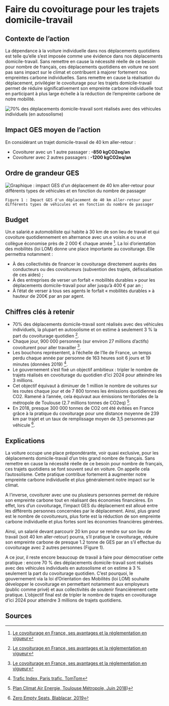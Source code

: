 # Faire du covoiturage pour les trajets domicile-travail

## Contexte de l’action

La dépendance à la voiture individuelle dans nos déplacements quotidiens est telle qu’elle s’est imposée comme une évidence dans nos déplacements domicile-travail. Sans remettre en cause la nécessité réelle de ce besoin pour nombre de français, ces déplacements quotidiens en voiture ne sont pas sans impact sur le climat et contribuent à majorer fortement nos empreintes carbone individuelles. Sans remettre en cause la réalisation du déplacement, privilégier le covoiturage pour les trajets domicile-travail permet de réduire significativement son empreinte carbone individuelle tout en participant à plus large échelle à la réduction de l’empreinte carbone de notre mobilité.

![70% des déplacements domicile-travail sont réalisés avec des véhicules individuels (en autosolisme)](https://ecolab-data.netlify.app/images/Chiffres-clefs_covoitDT.png)

## Impact GES moyen de l’action

En considérant un trajet domicile-travail de 40 km aller-retour :

- Covoiturer avec un 1 autre passager : **-850 kgCO2eq/an**
- Covoiturer avec 2 autres passagers : **-1200 kgCO2eq/an**

## Ordre de grandeur GES

![Graphique : impact GES d'un déplacement de 40 km aller-retour pour différents types de véhicules et en fonction du nombre de passager](https://ecolab-data.netlify.app/images/covoiturage-d-t-fig1.jpg)

`Figure 1 : Impact GES d'un déplacement de 40 km aller-retour pour différents types de véhicules et en fonction du nombre de passager`

## Budget

Un.e salarié.e automobiliste qui habite à 30 km de son lieu de travail et qui covoiture quotidiennement en alternance avec un.e voisin.e ou un.e collègue économise près de 2 000 € chaque année [^1].
La loi d’orientation des mobilités (loi LOM) donne une place importante au covoiturage. Elle permettra notamment :

- À des collectivités de financer le covoiturage directement auprès des conducteurs ou des covoitureurs (subvention des trajets, défiscalisation de ces aides) ;
- À des entreprises de verser un forfait « mobilités durables » pour les déplacements domicile-travail pour aller jusqu’à 400 € par an ;
- À l’état de verser à tous ses agents le forfait « mobilités durables » à hauteur de 200€ par an par agent.

## Chiffres clés à retenir

- 70% des déplacements domicile-travail sont réalisés avec des véhicules individuels, la plupart en autosolisme et on estime à seulement 3 % la part du covoiturage quotidien [^1].
- Chaque jour, 900 000 personnes (sur environ 27 millions d’actifs) covoiturent pour aller travailler [^1].
- Les bouchons représentent, à l’échelle de l’Ile de France, un temps perdu chaque année par personne de 163 heures soit 6 jours et 19 minutes (données 2019) [^3].
- Le gouvernement s’est fixé un objectif ambitieux : tripler le nombre de trajets réalisés en covoiturage du quotidien d’ici 2024 pour atteindre les 3 millions.
- Cet objectif équivaut à diminuer de 1 million le nombre de voitures sur les routes chaque jour et de 7 800 tonnes les émissions quotidiennes de CO2. Ramené à l’année, cela équivaut aux émissions territoriales de la métropole de Toulouse (2.7 millions tonnes de CO2eq) [^2].
- En 2018, presque 300 000 tonnes de CO2 ont été évitées en France grâce à la pratique du covoiturage pour une distance moyenne de 239 km par trajet et un taux de remplissage moyen de 3,5 personnes par véhicule [^4].

## Explications

La voiture occupe une place prépondérante, voir quasi exclusive, pour les déplacements domicile-travail d’un très grand nombre de français. Sans remettre en cause la nécessité réelle de ce besoin pour nombre de français, ces trajets quotidiens se font souvent seul en voiture. On appelle cela l’autosolisme. Cette pratique contribue fortement à augmenter notre empreinte carbone individuelle et plus généralement notre impact sur le climat.

A l’inverse, covoiturer avec une ou plusieurs personnes permet de réduire son empreinte carbone tout en réalisant des économies financières. En effet, lors d’un covoiturage, l’impact GES du déplacement est alloué entre les différents personnes concernées par le déplacement. Ainsi, plus grand est le nombre de covoitureurs, plus forte est la réduction de son empreinte carbone individuelle et plus fortes sont les économies financières générées.

Ainsi, un salarié devant parcourir 20 km pour se rendre sur son lieu de travail (soit 40 km aller-retour) pourra, s’il pratique le covoiturage, réduire son empreinte carbone de presque 1.2 tonne de GES par an s’il effectue du covoiturage avec 2 autres personnes (Figure 1).

A ce jour, il reste encore beaucoup de travail à faire pour démocratiser cette pratique : encore 70 % des déplacements domicile-travail sont réalisés avec des véhicules individuels en autosolisme et on estime à 3 % seulement la part du covoiturage quotidien. C’est pourquoi, le gouvernement via la loi d’Orientation des Mobilités (loi LOM) souhaite développer le covoiturage en permettant notamment aux employeurs (public comme privé) et aux collectivités de soutenir financièrement cette pratique. L’objectif final est de tripler le nombre de trajets en covoiturage d’ici 2024 pour atteindre 3 millions de trajets quotidiens.

## Sources

[^1]: [Le covoiturage en France, ses avantages et la réglementation en vigueur](https://www.ecologie-solidaire.gouv.fr/covoiturage-en-france-avantages-et-reglementationen-vigueur)
[^2]: [Plan Climat Air Energie, Toulouse Métropole, Juin 2018](https://www.toulouse-metropole.fr/missions/developpement-durable/plan-climat))
[^3]: [Trafic Index, Paris trafic, TomTom](https://www.tomtom.com/en_gb/traffic-index/paris-traffic/)
[^4]: [Zero Empty Seats, Blablacar, 2019](https://blog.blablacar.fr/blablalife/lp/zeroemptyseats)
